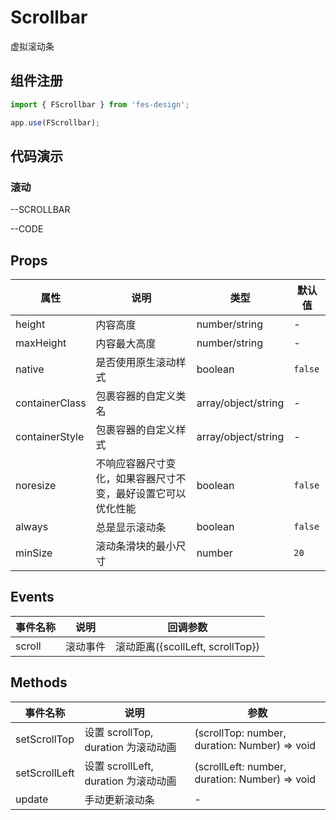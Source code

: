 # Scrollbar

虚拟滚动条

## 组件注册

```js
import { FScrollbar } from 'fes-design';

app.use(FScrollbar);
```

## 代码演示

### 滚动


--SCROLLBAR

--CODE

## Props

| 属性           | 说明                                                         | 类型                | 默认值  |
| -------------- | ------------------------------------------------------------ | ------------------- | ------- |
| height         | 内容高度                                                     | number/string       | -       |
| maxHeight      | 内容最大高度                                                 | number/string       | -       |
| native         | 是否使用原生滚动样式                                         | boolean             | `false` |
| containerClass | 包裹容器的自定义类名                                         | array/object/string | -       |
| containerStyle | 包裹容器的自定义样式                                         | array/object/string | -       |
| noresize       | 不响应容器尺寸变化，如果容器尺寸不变，最好设置它可以优化性能 | boolean             | `false` |
| always         | 总是显示滚动条                                               | boolean             | `false` |
| minSize        | 滚动条滑块的最小尺寸                                         | number              | `20`    |

## Events

| 事件名称 | 说明     | 回调参数                         |
| -------- | -------- | -------------------------------- |
| scroll   | 滚动事件 | 滚动距离({scollLeft, scrollTop}) |

## Methods

| 事件名称      | 说明                                 | 参数                                           |
| ------------- | ------------------------------------ | ---------------------------------------------- |
| setScrollTop  | 设置 scrollTop, duration 为滚动动画  | (scrollTop: number, duration: Number) => void  |
| setScrollLeft | 设置 scrollLeft, duration 为滚动动画 | (scrollLeft: number, duration: Number) => void |
| update        | 手动更新滚动条                       | -                                              |
